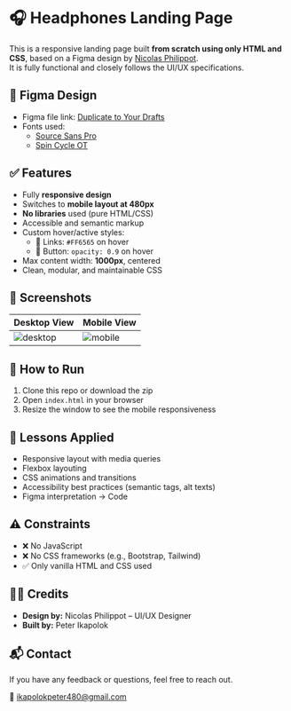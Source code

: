 # 🎧 Headphones Landing Page

This is a responsive landing page built **from scratch using only HTML and CSS**, based on a Figma design by [Nicolas Philippot](https://www.figma.com).  
It is fully functional and closely follows the UI/UX specifications.

## 📐 Figma Design

- Figma file link: [Duplicate to Your Drafts](https://www.figma.com/file/...)  
- Fonts used:  
  - [Source Sans Pro](https://fonts.google.com/specimen/Source+Sans+Pro)  
  - [Spin Cycle OT](https://www.fontsgeek.com/fonts/Spin-Cycle-OT)  

## ✅ Features

- Fully **responsive design**
- Switches to **mobile layout at 480px**
- **No libraries** used (pure HTML/CSS)
- Accessible and semantic markup
- Custom hover/active styles:
  - 🔗 Links: `#FF6565` on hover
  - 🔘 Button: `opacity: 0.9` on hover
- Max content width: **1000px**, centered
- Clean, modular, and maintainable CSS

## 📸 Screenshots

| Desktop View | Mobile View |
|--------------|-------------|
| ![desktop](screenshots/desktop.png) | ![mobile](screenshots/mobile.png) |

## 📁 How to Run

1. Clone this repo or download the zip
2. Open `index.html` in your browser
3. Resize the window to see the mobile responsiveness

## 🧠 Lessons Applied

- Responsive layout with media queries
- Flexbox layouting
- CSS animations and transitions
- Accessibility best practices (semantic tags, alt texts)
- Figma interpretation → Code

## ⚠️ Constraints

- ❌ No JavaScript
- ❌ No CSS frameworks (e.g., Bootstrap, Tailwind)
- ✅ Only vanilla HTML and CSS used

## 🧑‍🎨 Credits

- **Design by:** Nicolas Philippot – UI/UX Designer
- **Built by:** Peter Ikapolok

## 📬 Contact

If you have any feedback or questions, feel free to reach out.

📧 ikapolokpeter480@gmail.com

